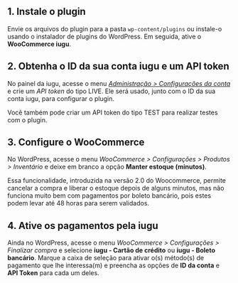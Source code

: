 ## 1. Instale o plugin ##
Envie os arquivos do plugin para a pasta `wp-content/plugins` ou instale-o usando o instalador de plugins do WordPress. Em seguida, ative o **WooCommerce iugu**.

## 2. Obtenha o ID da sua conta iugu e um API token ##
No painel da iugu, acesse o menu [*Administração > Configurações da conta*](https://app.iugu.com/account) e crie um *API token* do tipo LIVE. Ele será usado, junto com o ID da sua conta iugu, para configurar o plugin.

Você também pode criar um API token do tipo TEST para realizar testes com o plugin.

## 3. Configure o WooCommerce ##
No WordPress, acesse o menu *WooCommerce > Configurações > Produtos > Inventário* e deixe em branco a opção **Manter estoque (minutos)**.

Essa funcionalidade, introduzida na versão 2.0 do Woocommerce, permite cancelar a compra e liberar o estoque depois de alguns minutos, mas não funciona muito bem com pagamentos por boleto bancário, pois estes podem levar até 48 horas para serem validados.

## 4. Ative os pagamentos pela iugu ##

Ainda no WordPress, acesse o menu *WooCommerce > Configurações > Finalizar compra* e selecione **iugu - Cartão de crédito** ou **iugu - Boleto bancário**. Marque a caixa de seleção para ativar o(s) método(s) de pagamento que lhe interessa(m) e preencha as opções de **ID da conta** e **API Token** para cada um deles.
